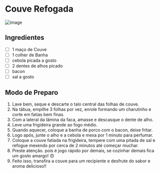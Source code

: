 # Couve Refogada

![image](https://user-images.githubusercontent.com/91392505/157163969-9d70fb38-5dea-4980-8d38-dd311fe0b6ae.png)

## Ingredientes

- [ ] 1 maço de Couve
- [ ] 1 colher de Banha 
- [ ] cebola picada a gosto
- [ ] 2 dentes de alhos picado
- [ ] bacon
- [ ] sal a gosto

## Modo de Preparo

1. Lave bem, seque e descarte o talo central das folhas de couve. 
2. Na tábua, empilhe 3 folhas por vez, enrole formando um charutinho e corte em fatias bem finas. 
3. Com a lateral da lâmina da faca, amasse e descasque o dente de alho.
4. Leve uma frigideira grande ao fogo médio. 
5. Quando aquecer, coloque a banha de porco com o bacon, deixe fritar.
6. Logo após, junte o alho e a cebola e mexa por 1 minuto para perfumar.
7. Coloque a couve fatiada na frigideira, tempere com uma pitada de sal e refogue mexendo por cerca de 2 minutos até começar muchar.
8. Preste atenção. pois é jogo rápido por demais, se cozinhar demais fica um gosto amargo! 😞
9. Feito isso, transfira a couve para um recipiente e desfrute do sabor e aroma delicioso!!

